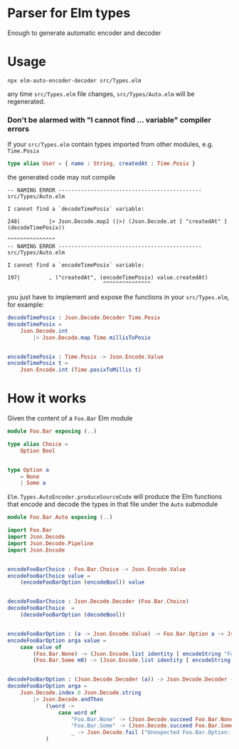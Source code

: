 # Parser for Elm types

Enough to generate automatic encoder and decoder

# Usage

```
npx elm-auto-encoder-decoder src/Types.elm
```

any time `src/Types.elm` file changes, `src/Types/Auto.elm` will be regenerated.

### Don't be alarmed with "I cannot find ... variable" compiler errors

If your `src/Types.elm` contain types imported from other modules, e.g. `Time.Posix`

```elm
type alias User = { name : String, createdAt : Time.Posix }
```

the generated code may not compile

```
-- NAMING ERROR --------------------------------------------- src/Types/Auto.elm

I cannot find a `decodeTimePosix` variable:

248|         |> Json.Decode.map2 (|>) (Json.Decode.at [ "createdAt" ] (decodeTimePosix))
                                                                       ^^^^^^^^^^^^^^^
-- NAMING ERROR --------------------------------------------- src/Types/Auto.elm

I cannot find a `encodeTimePosix` variable:

197|         , ("createdAt", (encodeTimePosix) value.createdAt)
                              ^^^^^^^^^^^^^^^
```

you just have to implement and expose the functions in your `src/Types.elm`, for example:

``` elm
decodeTimePosix : Json.Decode.Decoder Time.Posix
decodeTimePosix =
    Json.Decode.int
        |> Json.Decode.map Time.millisToPosix


encodeTimePosix : Time.Posix -> Json.Encode.Value
encodeTimePosix t =
    Json.Encode.int (Time.posixToMillis t)
```

# How it works

Given the content of a `Foo.Bar` Elm module

``` elm
module Foo.Bar exposing (..)

type alias Choice =
    Option Bool


type Option a
    = None
    | Some a
```

`Elm.Types.AutoEncoder.produceSourceCode` will produce the Elm functions that encode and decode the types in that file under the `Auto` submodule

``` elm
module Foo.Bar.Auto exposing (..)

import Foo.Bar
import Json.Decode
import Json.Decode.Pipeline
import Json.Encode


encodeFooBarChoice : Foo.Bar.Choice -> Json.Encode.Value
encodeFooBarChoice value =
    (encodeFooBarOption (encodeBool)) value


decodeFooBarChoice : Json.Decode.Decoder (Foo.Bar.Choice)
decodeFooBarChoice  =
    (decodeFooBarOption (decodeBool))


encodeFooBarOption : (a -> Json.Encode.Value) -> Foo.Bar.Option a -> Json.Encode.Value
encodeFooBarOption arga value =
    case value of
        (Foo.Bar.None) -> (Json.Encode.list identity [ encodeString "Foo.Bar.None" ])
        (Foo.Bar.Some m0) -> (Json.Encode.list identity [ encodeString "Foo.Bar.Some", (arga m0) ])


decodeFooBarOption : (Json.Decode.Decoder (a)) -> Json.Decode.Decoder (Foo.Bar.Option a)
decodeFooBarOption arga =
    Json.Decode.index 0 Json.Decode.string
        |> Json.Decode.andThen
            (\word ->
                case word of
                    "Foo.Bar.None" -> (Json.Decode.succeed Foo.Bar.None)
                    "Foo.Bar.Some" -> (Json.Decode.succeed Foo.Bar.Some |> (Json.Decode.Pipeline.custom (Json.Decode.index 1 (arga))))
                    _ -> Json.Decode.fail ("Unexpected Foo.Bar.Option: " ++ word)
            )
```
